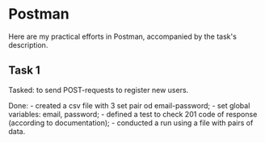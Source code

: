 # Postman

Here are my practical efforts in Postman, accompanied by the task's description.


## Task 1
Tasked: to send POST-requests to register new users.
<p> Done: 
- created a csv file with 3 set pair od email-password;
- set global variables: email, password;
- defined a test to check 201 code of response (according to documentation);
- conducted a run using a file with pairs of data.
